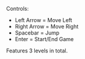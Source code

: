 Controls:
* Left Arrow = Move Left
* Right Arrow = Move Right
* Spacebar = Jump
* Enter = Start/End Game

Features 3 levels in total.
